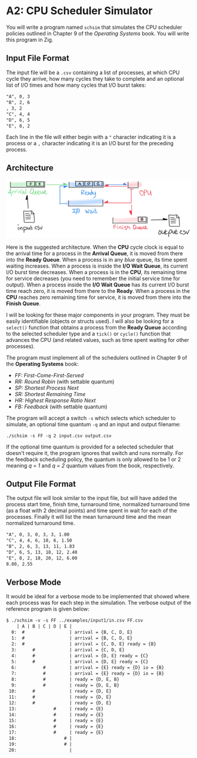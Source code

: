 # A2: CPU Scheduler Simulator

You will write a program named `schsim` that simulates the CPU scheduler policies outlined in Chapter 9 of the _Operating Systems_ book. You will write this program in Zig.

## Input File Format

The input file will be a `.csv` containing a list of processes, at which CPU cycle they arrive, how many cycles they take to complete and an optional list of I/O times and how many cycles that I/O burst takes:

	"A", 0, 3
	"B", 2, 6
	, 3, 2
	"C", 4, 4
	"D", 6, 5
	"E", 8, 2

Each line in the file will either begin with a `"` character indicating it is a process or a `,` character indicating it is an I/O burst for the preceding process.

## Architecture

<img src="./scheduler_map.png" alt="scheduler_map" title="scheduler_map">

Here is the suggested architecture. When the **CPU** cycle clock is equal to the arrival time for a process in the **Arrival Queue**, it is moved from there into the **Ready Queue**. When a process is in any _blue_ queue, its time spent waiting increases. When a process is inside the **I/O Wait Queue**, its current I/O burst time decreases. When a process is in the **CPU**, its remaining time for service decreases (you need to remember the initial service time for output). When a process inside the **I/O Wait Queue** has its current I/O burst time reach zero, it is moved from there to the **Ready**. When a process in the **CPU** reaches zero remaining time for service, it is moved from there into the **Finish Queue**.

I will be looking for these major components in your program. They must be easily identifiable (objects or structs used). I will also be looking for a `select()` function that obtains a process from the **Ready Queue** according to the selected scheduler type and a `tick()` or `cycle()` function that advances the CPU (and related values, such as time spent waiting for other processes).

The program must implement all of the schedulers outlined in Chapter 9 of the **Operating Systems** book:

 - *FF: First-Come-First-Served*
 - *RR: Round Robin* (with settable quantum)
 - *SP: Shortest Process Next*
 - *SR: Shortest Remaining Time*
 - *HR: Highest Response Ratio Next*
 - *FB: Feedback* (with settable quantum)

The program will accept a switch `-s` which selects which scheduler to simulate, an optional time quantum `-q` and an input and output filename:

	./schsim -s FF -q 2 input.csv output.csv

If the optional time quantum is provided for a selected scheduler that doesn't require it, the program ignores that switch and runs normally. For the feedback scheduling policy, the quantum is only allowed to be 1 or 2 meaning *q = 1* and *q = 2* quantum values from the book, respectively.

## Output File Format

The output file will look similar to the input file, but will have added the process start time, finish time, turnaround time, normalized turnaround time (as a float with 2 decimal points) and time spent in wait for each of the processes. Finally it will list the mean turnaround time and the mean normalized turnaround time.

	"A", 0, 3, 0, 3, 3, 1.00
	"C", 4, 4, 6, 10, 6, 1.50
	"B", 2, 6, 3, 13, 11, 1.83
	"D", 6, 5, 13, 18, 12, 2.40
	"E", 8, 2, 18, 20, 12, 6.00
	8.80, 2.55

## Verbose Mode

It would be ideal for a verbose mode to be implemented that showed where each process was for each step in the simulation. The verbose output of the reference program is given below:

    $ ./schsim -v -s FF ../examples/input1/in.csv FF.csv
        | A | B | C | D | E |
      0:  #                 | arrival = {B, C, D, E}
      1:  #                 | arrival = {B, C, D, E}
      2:  #                 | arrival = {C, D, E} ready = {B}
      3:      #             | arrival = {C, D, E}
      4:      #             | arrival = {D, E} ready = {C}
      5:      #             | arrival = {D, E} ready = {C}
      6:          #         | arrival = {E} ready = {D} io = {B}
      7:          #         | arrival = {E} ready = {D} io = {B}
      8:          #         | ready = {D, E, B}
      9:          #         | ready = {D, E, B}
     10:      #             | ready = {D, E}
     11:      #             | ready = {D, E}
     12:      #             | ready = {D, E}
     13:              #     | ready = {E}
     14:              #     | ready = {E}
     15:              #     | ready = {E}
     16:              #     | ready = {E}
     17:              #     | ready = {E}
     18:                  # |
     19:                  # |
     20:                    |

